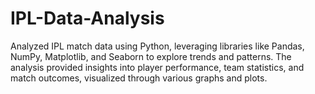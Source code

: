 # IPL-Data-Analysis
Analyzed IPL match data using Python, leveraging libraries like Pandas, NumPy, Matplotlib, and Seaborn to explore trends and patterns. The analysis provided insights into player performance, team statistics, and match outcomes, visualized through various graphs and plots.
